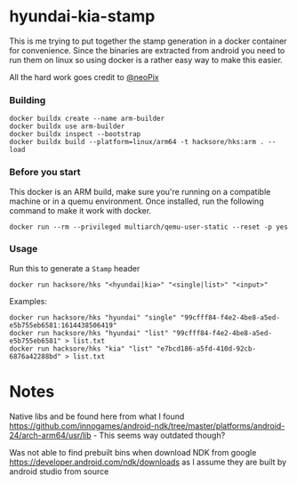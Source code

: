 # hyundai-kia-stamp

This is me trying to put together the stamp generation in a docker container for convenience. Since the binaries are extracted from android you need to run them on linux so using docker is a rather easy way to make this easier.

All the hard work goes credit to [@neoPix](https://github.com/neoPix)

### Building

```
docker buildx create --name arm-builder
docker buildx use arm-builder
docker buildx inspect --bootstrap
docker buildx build --platform=linux/arm64 -t hacksore/hks:arm . --load
```

### Before you start

This docker is an ARM build, make sure you're running on a compatible machine or in a quemu environment. Once installed, run the following command to make it work with docker.

```
docker run --rm --privileged multiarch/qemu-user-static --reset -p yes
```

### Usage

Run this to generate a `Stamp` header

```
docker run hacksore/hks "<hyundai|kia>" "<single|list>" "<input>"
```

Examples:

```
docker run hacksore/hks "hyundai" "single" "99cfff84-f4e2-4be8-a5ed-e5b755eb6581:1614438506419"
docker run hacksore/hks "hyundai" "list" "99cfff84-f4e2-4be8-a5ed-e5b755eb6581" > list.txt
docker run hacksore/hks "kia" "list" "e7bcd186-a5fd-410d-92cb-6876a42288bd" > list.txt
```

# Notes
Native libs and be found here from what I found https://github.com/innogames/android-ndk/tree/master/platforms/android-24/arch-arm64/usr/lib - This seems way outdated though?

Was not able to find prebuilt bins when download NDK from google https://developer.android.com/ndk/downloads as I assume they are built by android studio from source